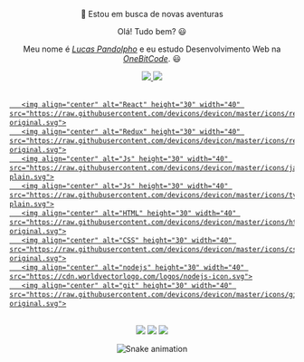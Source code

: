 


<div>
 <p align="center">🤔 Estou em busca de novas aventuras </p>
  <p align="center">Olá! Tudo bem? 😃️</p>
  <p align="center">Meu nome é <a href="https://www.linkedin.com/in/lucas-pandolpho-cavalcante-69827a1a9/"><i>Lucas Pandolpho</i></a> e eu estudo Desenvolvimento Web na <a href="https://programador.onebitcode.com/?ref=O64960697R"><i>OneBitCode</i></a>. 😃️</p>
 </div>


 <div align="center">
  <a href="https://github.com/LUCASPAN123">
  <img height="180em" src="https://github-readme-stats.vercel.app/api?username=LUCASPAN123&show_icons=true&theme=dracula&include_all_commits=true&count_private=true"/>
  <img height="170em" src="https://github-readme-stats.vercel.app/api/top-langs/?username=LUCASPAN123&layout=compact&langs_count=7&theme=dracula"/>
   </div


  <div align="center" valign="top"><br>
   
       <img align="center" alt="React" height="30" width="40" src="https://raw.githubusercontent.com/devicons/devicon/master/icons/react/react-original.svg">
       <img align="center" alt="Redux" height="30" width="40" src="https://raw.githubusercontent.com/devicons/devicon/master/icons/redux/redux-original.svg">
       <img align="center" alt="Js" height="30" width="40" src="https://raw.githubusercontent.com/devicons/devicon/master/icons/javascript/javascript-plain.svg">
       <img align="center" alt="Js" height="30" width="40" src="https://raw.githubusercontent.com/devicons/devicon/master/icons/typescript/typescript-plain.svg">
       <img align="center" alt="HTML" height="30" width="40" src="https://raw.githubusercontent.com/devicons/devicon/master/icons/html5/html5-original.svg">
       <img align="center" alt="CSS" height="30" width="40" src="https://raw.githubusercontent.com/devicons/devicon/master/icons/css3/css3-original.svg">
       <img align="center" alt="nodejs" height="30" width="40" src="https://cdn.worldvectorlogo.com/logos/nodejs-icon.svg">
       <img align="center" alt="git" height="30" width="40" src="https://raw.githubusercontent.com/devicons/devicon/master/icons/git/git-original.svg">
     
</div><br>
  

<div align="center">
  <a href="https://www.instagram.com/lpandolpho/" target="_blank"><img src="https://img.shields.io/badge/-Instagram-%23E4405F?style=for-the-badge&logo=instagram&logoColor=white" target="_blank"></a>
  <a href="https://www.linkedin.com/in/lucas-pandolpho-cavalcante-69827a1a9/" target="_blank"><img src="https://img.shields.io/badge/-LinkedIn-%230077B5?style=for-the-badge&logo=linkedin&logoColor=white" target="_blank"></a> 
  <a href="lucaspandolpho53@gmail.com"><img src="https://img.shields.io/badge/-Gmail-%23333?style=for-the-badge&logo=gmail&logoColor=white" target="_blank"></a>
</div>

<div align="center">
  
  ![Snake animation](https://github.com/danielbped/danielbped/blob/output/github-contribution-grid-snake.svg)
  
</div>


